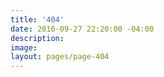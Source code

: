 ```yaml
---
title: '404'
date: 2016-09-27 22:20:00 -04:00
description: 
image: 
layout: pages/page-404
---
```


